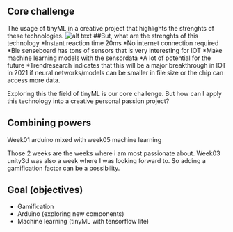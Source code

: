 ## Core challenge
The usage of tinyML in a creative project that highlights the strenghts of these technologies.
![alt text](https://miro.medium.com/max/3892/1*ofX7aZroN2tkwOjJhECmNQ.png)
##But, what are the strenghts of this technology
*Instant reaction time 20ms
*No internet connection required
*Ble senseboard has tons of sensors that is very interesting for IOT
*Make machine learning models with the sensordata
*A lot of potential for the future
*Trendresearch indicates that this will be a major breakthrough in IOT in 2021 if neural networks/models can be smaller in file size or the chip can access more data.

Exploring this the field of tinyML is our core challenge. 
But how can I apply this technology into a creative personal passion project?

## Combining powers
Week01 arduino mixed with week05 machine learning

Those 2 weeks are the weeks where i am most passionate about.
Week03 unity3d was also a week where I was looking forward to.
So adding a gamification factor can be a possibility. 

## Goal (objectives)
* Gamification
* Arduino (exploring new components)
* Machine learning (tinyML with tensorflow lite)






